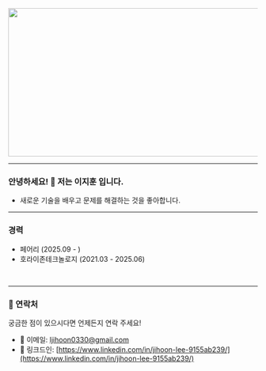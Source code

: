 <a href="https://github.com/devxb/gitanimals">
  <img
    src="https://render.gitanimals.org/farms/JiHoon-0330"
    width="600"
    height="300" />
</a>

---

### 안녕하세요! 👋 저는 이지훈 입니다.

- 새로운 기술을 배우고 문제를 해결하는 것을 좋아합니다.

---

### 경력
- 페어리 (2025.09 - )
- 호라이존테크놀로지 (2021.03 - 2025.06)

<!-- ---

<br/>

<img src="https://github-readme-stats.vercel.app/api?username=JiHoon-0330&show_icons=true&theme=dark" alt="JiHoon-0330's GitHub stats" />
<img src="https://github-readme-streak-stats.herokuapp.com/?user=JiHoon-0330&theme=dark" alt="GitHub Streak" /> -->

<br/>

---

### 💬 연락처

궁금한 점이 있으시다면 언제든지 연락 주세요!

* 📧 이메일: [ljihoon0330@gmail.com](mailto:ljihoon0330@gmail.com)
* 🔗 링크드인: [https://www.linkedin.com/in/jihoon-lee-9155ab239/](https://www.linkedin.com/in/jihoon-lee-9155ab239/)
<!-- * 🌐 개인 웹사이트 (선택 사항): [https://www.your-website.com](https://www.your-website.com) -->
